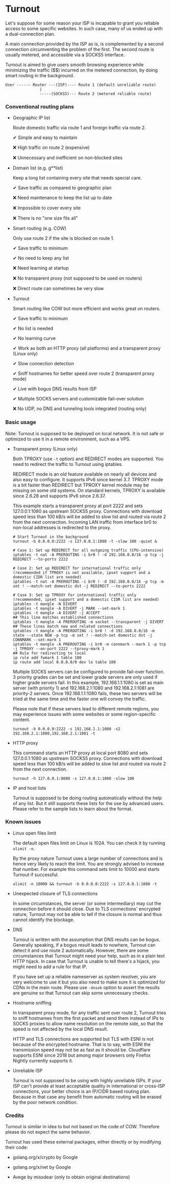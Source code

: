 # Turnout

Let's suppose for some reason your ISP is incapable to grant you reliable access to some specific websites. In such case, many of us ended up with a dual-connection plan.

A main connection provided by the ISP as is, is complemented by a second connection circumventing the problem of the first. The second route is usually metered, and accessible via a SOCKS5 interface.

Turnout is aimed to give users smooth browsing experience while minimizing the traffic ($$) incurred on the metered connection, by doing smart routing in the background.

```
User ------ Router ---(ISP)---- Route 1 (default unreliable route)
               |
               -----(SOCKS5)--- Route 2 (metered reliable route)
```

### Conventional routing plans

- Geographic IP list

  Route domestic traffic via route 1 and foreign traffic via route 2.
  
  ✔ Simple and easy to maintain
  
  ❌ High traffic on route 2 (expensive)
  
  ❌ Unnecessary and inefficient on non-blocked sites

- Domain list (e.g. g\**list)

  Keep a long list containing every site that needs special care.
  
  ✔ Save traffic as compared to geographic plan
  
  ❌ Need maintenance to keep the list up to date
  
  ❌ Impossible to cover every site
  
  ❌ There is no "one size fits all"
  
- Smart routing (e.g. COW)

  Only use route 2 if the site is blocked on route 1.
  
  ✔ Save traffic to minimum
  
  ✔ No need to keep any list
  
  ❌ Need learning at startup
  
  ❌ No transparent proxy (not supposed to be used on routers)
  
  ❌ Direct route can sometimes be very slow
  
- Turnout

  Smart routing like COW but more efficient and works great on routers.
  
  ✔ Save traffic to minimum
  
  ✔ No list is needed
  
  ✔ No learning curve
  
  ✔ Work as both an HTTP proxy (all platforms) and a transparent proxy (Linux only)
  
  ✔ Slow connection detection
  
  ✔ Sniff hostnames for better speed over route 2 (transparent proxy mode)
  
  ✔ Live with bogus DNS results from ISP
  
  ✔ Multiple SOCKS servers and customizable fail-over solution
  
  ❌ No UDP, no DNS and tunneling tools integrated (routing only)
  
### Basic usage

  Note: Turnout is supposed to be deployed on local network. It is not safe or optimized to use it in a remote environment, such as a VPS.
  
- Transparent proxy (Linux only)

  Both TPROXY (use `-t` option) and REDIRECT modes are supported. You need to redirect the traffic to Turnout using iptables. 
  
  REDIRECT mode is an old feature available on nearly all devices and also easy to configure. It supports IPv6 since kernel 3.7.
  TPROXY mode is a bit faster than REDIRECT but TPROXY kernel module may be missing on some old systems. On standard kernels, TPROXY is available since 2.6.28 and supports IPv6 since 2.6.37.
  
  This example starts a transparent proxy at port 2222 and sets 127.0.0.1:1080 as upstream SOCKS5 proxy. Connections with download speed less than 100 kB/s will be added to slow list and routed via route 2 from the next connection. Incoming LAN traffic from interface br0 to non-local addresses is redirected to the proxy.
  
  ```shell
  # Start Turnout in the background
  turnout -b 0.0.0.0:2222 -s 127.0.0.1:1080 -t -slow 100 -quiet &
  
  # Case 1: Set up REDIRECT for all outgoing traffic (CPU-intensive)
  iptables -t nat -A PREROUTING -i br0 ! -d 192.168.0.0/16 -p tcp -j REDIRECT --to-ports 2222
  
  # Case 2: Set up REDIRECT for international traffic only (recommended if TPROXY is not available, ipset support and a domestic CIDR list are needed)
  iptables -t nat -A PREROUTING -i br0 ! -d 192.168.0.0/16 -p tcp -m set ! --match-set domestic dst -j REDIRECT --to-ports 2222
  
  # Case 3: Set up TPROXY for international traffic only (recommended, ipset support and a domestic CIDR list are needed)
  iptables -t mangle -N DIVERT
  iptables -t mangle -A DIVERT -j MARK --set-mark 1
  iptables -t mangle -A DIVERT -j ACCEPT
  ## This line matches established connections
  iptables -t mangle -A PREROUTING -m socket --transparent -j DIVERT
  ## These lines match new and related connections
  iptables -t mangle -A PREROUTING -i br0 ! -d 192.168.0.0/16 -m state --state NEW -p tcp -m set ! --match-set domestic dst -j CONNMARK --set-mark 1
  iptables -t mangle -A PREROUTING -i br0 -m connmark --mark 1 -p tcp -j TPROXY --on-port 2222 --tproxy-mark 1
  ## Rule for redirecting to local
  ip rule add fwmark 1 table 100
  ip route add local 0.0.0.0/0 dev lo table 100
  ```
  
  Multiple SOCKS servers can be configured to provide fail-over function. 3 priority grades can be set and lower grade servers are only used if higher grade servers fail. In this example, 192.168.1.1:1080 is set as main server (with priority 1) and 192.168.2.1:1080 and 192.168.2.1:1081 are priority-2 servers. Once 192.168.1.1:1080 fails, these two servers will be tried at the same time and the faster one will convey the traffic.
  
  Please note that if these servers lead to different remote regions, you may experience issues with some websites or some region-specific content.
  
  ```shell
  turnout -b 0.0.0.0:2222 -s 192.168.1.1:1080 -s2 192.168.2.1:1080,192.168.2.1:1081 -t
  ```
  
- HTTP proxy

  This command starts an HTTP proxy at local port 8080 and sets 127.0.0.1:1080 as upstream SOCKS5 proxy. Connections with download speed less than 100 kB/s will be added to slow list and routed via route 2 from the next connection.
  
  ```shell
  turnout -h 127.0.0.1:8080 -s 127.0.0.1:1080 -slow 100
  ```

- IP and host lists

  Turnout is supposed to be doing routing automatically without the help of any list. But it still supports these lists for the use by advanced users. Please refer to the sample lists to learn about the format.
  
### Known issues

  - Linux open files limit
  
    The default open files limit on Linux is 1024. You can check it by running `ulimit -n`.
    
    By the proxy nature Turnout uses a large number of connections and is hence very likely to reach the limit. You are strongly advised to increase that number. 
    For example this command sets limit to 10000 and starts Turnout if successful.
    
    ```shell
    ulimit -n 10000 && turnout -b 0.0.0.0:2222 -s 127.0.0.1:1080 -t
    ```
    
  - Unexpected closure of TLS connections
  
    In some circumstances, the server (or some intermediary) may cut the connection before it should close. 
    Due to TLS connections' encrypted nature, Turnout may not be able to tell if the closure is normal and thus cannot identify the blockage.
    
  - DNS
  
    Turnout is written with the assumption that DNS results can be bogus. Generally speaking, if a bogus result leads to nowhere, Turnout can detect it and use route 2 automatically. However, there are some circumstances that Turnout might need your help, such as in a plain text HTTP hijack. In case that Turnout is unable to tell there's a hijack, you might need to add a rule for that IP. 
    
    If you have set up a reliable nameserver as system resolver, you are very welcome to use it but you also need to make sure it is optimized for CDNs in the main route. Please use `-dnsok` option to assert the results are genuine so that Turnout can skip some unnecessary checks.
    
  - Hostname sniffing
  
    In transparent proxy mode, for any traffic sent over route 2, Turnout tries to sniff hostnames from the first packet and send them instead of IPs to SOCKS proxies to allow name resolution on the remote side, so that the speed is not affected by the local DNS result.
    
    HTTP and TLS connections are supported but TLS with ESNI is not because of the encrypted hostname. That is to say, with ESNI the transmission speed may not be as fast as it should be. Cloudflare supports ESNI since 2018 but among major browsers only Firefox Nightly currently supports it.
    
  - Unreliable ISP
  
    Turnout is not supposed to be using with highly unreliable ISPs. If your ISP can't provide at least acceptable quality in international or cross-ISP connections, your better choice is an IP/CIDR based routing plan. Because in that case any benefit from automatic routing will be erased by the poor network condition.
    
### Credits

  Turnout is similar in idea to but not based on the code of COW. Therefore please do not expect the same behavior.
  
  Turnout has used these external packages, either directly or by modifying their code:
  
  - golang.org/x/crypto by Google
  
  - golang.org/x/net by Google
  
  - Avege by missdear (only to obtain original destinations)
